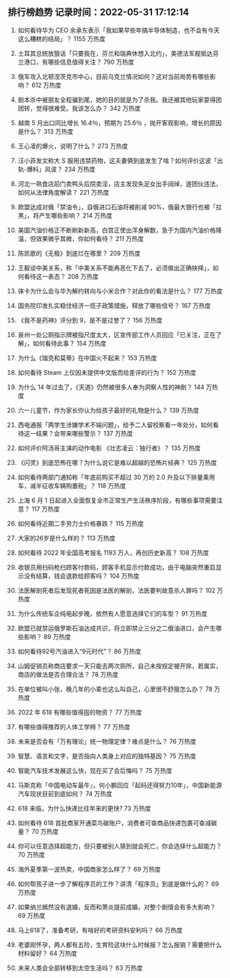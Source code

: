 
## 排行榜趋势 记录时间：2022-05-31 17:12:14
  
  1. 如何看待华为 CEO 余承东表示「我如果早些年搞半导体制造，也不会有今天这么糟糕的结局」？ 1155 万热度
    
  2. 土耳其总统放狠话「只要我在，芬兰和瑞典休想入北约」，美德法军舰抵达芬兰港口，有哪些信息值得关注？ 790 万热度
    
  3. 俄军攻入北顿涅茨克市中心，目前乌克兰情况如何？这对当前局势有哪些影响？ 612 万热度
    
  4. 剧本杀中被朋友全程骗到尾，她的目的就是为了杀我。我还被其他玩家耍得团团转，觉得很难受。我该怎么办？ 342 万热度
    
  5. 越南 5 月出口同比增长 16.4％，预期为 25.6％ ，抛开客观影响，增长的原因是什么？ 313 万热度
    
  6. 王心凌的爆火，说明了什么？ 273 万热度
    
  7. 汪小菲发文称大 S 服用违禁药物，这夫妻俩到底发生了啥？如何评价这波「出轨-爆料」风波？ 234 万热度
    
  8. 河北一熟食店前门卖鸭头后院卖淫，店主发现失足女出手阔绰，遂团伙违法，如何从法律角度解读？ 221 万热度
    
  9. 欧盟达成对俄「禁油令」，自俄进口石油将被削减 90%，俄最大银行也被「拉黑」，将产生哪些影响？ 214 万热度
    
  10. 美国汽油价格正不断刷新新高，白宫正使出浑身解数，急于为国内汽油价格降温，但效果微乎其微，你如何看待？ 211 万热度
    
  11. 陈凯歌的《无极》到底烂在哪里？ 209 万热度
    
  12. 王毅谈中美关系，称「中美关系不能再恶化下去了，必须做出正确抉择」，如何看待这一表态？ 208 万热度
    
  13. 徕卡为什么会与华为解约转向与小米合作？对此你的看法是什么？ 177 万热度
    
  14. 国务院印发扎实稳住经济一揽子政策措施，释放了哪些信号？ 167 万热度
    
  15. 《我不是药神》评分到 9，是不是过誉了？ 156 万热度
    
  16. 泉州一处公厕指示牌被指尺度太大，区宣传部工作人员回应「已关注，正在了解」，如何看待此事？ 154 万热度
    
  17. 为什么《瑞克和莫蒂》在中国火不起来？ 153 万热度
    
  18. 如何看待 Steam 上仅因未提供中文版而给差评的行为？ 152 万热度
    
  19. 为什么 14 年过去了，《天道》仍然被很多人奉为洞察人性的神剧？ 144 万热度
    
  20. 六一儿童节，作为家长你认为给孩子最好的礼物是什么？ 139 万热度
    
  21. 西电通报「两学生涉嫌学术不端问题」，给予二人留校察看一年处分，如何看待这一结果？会带来哪些警示？ 137 万热度
    
  22. 如何评价阿汤哥主演的动作电影 《壮志凌云：独行者》？ 135 万热度
    
  23. 《闪灵》到底恐怖在哪？为什么说它是难以超越的恐怖片经典？ 125 万热度
    
  24. 如何看待两部门通知称「年底前购买不超过 30 万的 2.0 升及以下排量乘用车，减半征收车辆购置税」？ 118 万热度
    
  25. 上海 6 月 1 日起进入全面恢复全市正常生产生活秩序阶段，有哪些事项需要注意？ 117 万热度
    
  26. 如何看待近期二手劳力士价格暴跌？ 115 万热度
    
  27. 大家的26岁是什么样的？ 113 万热度
    
  28. 如何看待 2022 年全国高考报名 1193 万人，再创历史新高？ 108 万热度
    
  29. 收银员用扫码枪扫顾客付款码，顾客手机显示付款成功，由于电脑突然重启显示没有结算，钱会退款给顾客吗？ 104 万热度
    
  30. 法医解剖死者后发现死者死因是法医的解剖，法医要判故意杀人罪吗？ 102 万热度
    
  31. 为什么传统车企纯电起步晚，依然有人愿意选择它们的车型？ 91 万热度
    
  32. 欧盟已就禁运俄罗斯石油达成共识，将立即禁止三分之二俄油进口，会产生哪些影响？ 89 万热度
    
  33. 如何看待92号汽油进入“9元时代”？ 86 万热度
    
  34. 山姆促销员称商店要求一天只能去两次厕所，自己未按规定被开除，若属实，商店的做法是否合理合法？ 78 万热度
    
  35. 在单位被叫小张，晚几年的小辈也这么叫自己，心里很不舒服怎么办？ 78 万热度
    
  36. 2022 年 618 有哪些值得囤的物资？ 77 万热度
    
  37. 有哪些值得推荐的人体工学椅？ 77 万热度
    
  38. 未来是否会有「万有理论」统一物理定律？难点是什么？ 76 万热度
    
  39. 智慧、语言和文字，是否指向人类身上对应的独特基因？ 75 万热度
    
  40. 智能汽车技术发展这么快，现在买了会后悔吗？ 75 万热度
    
  41. 马斯克称「中国电动车最牛」，何小鹏回应「起码还得努力10年」，中国新能源汽车现状目前到底如何？ 74 万热度
    
  42. 618 来临，为什么快递比往年来的更快? 73 万热度
    
  43. 如何看待 618 首批商家开通菜鸟碳账户，消费者可查商品快递包裹可查减碳量？ 70 万热度
    
  44. 你可以任意选择超能力，但只要被别人猜到就会死亡，你会选择什么超能力？ 70 万热度
    
  45. 海外夏季第一波热卖，中国商家怎么样了？ 69 万热度
    
  46. 如何帮孩子进一步了解程序员的工作？讲清「程序员」到底是做什么的？ 69 万热度
    
  47. 如果纳兰嫣然没有退婚，反而和萧炎提前成婚，对整个剧情会有多大影响？ 69 万热度
    
  48. 马上618了，准备考研，有啥好的考研资料安利吗？ 66 万热度
    
  49. 老婆刚怀孕，两人都有五险，生育险这块什么时候报？怎么报销？需要把什么材料留好？ 64 万热度
    
  50. 未来人类会全部转移到太空生活吗？ 63 万热度
    